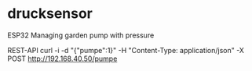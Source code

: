 # drucksensor
ESP32 Managing garden pump with pressure 

REST-API
curl -i -d "{\"pumpe\":1}" -H "Content-Type: application/json"  -X POST http://192.168.40.50/pumpe
